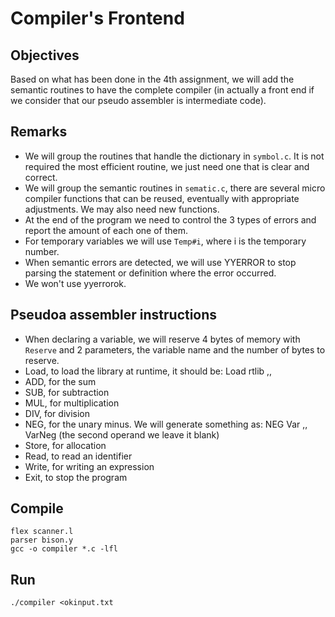 # Compiler's Frontend
## Objectives
Based on what has been done in the 4th assignment, we will add the semantic routines to have the complete compiler (in actually a front end if we consider that our pseudo assembler is intermediate code).
## Remarks
- We will group the routines that handle the dictionary in `symbol.c`. It is not required the most efficient routine, we just need one that is clear and correct.
- We will group the semantic routines in `sematic.c`, there are several micro compiler functions that can be reused, eventually with appropriate adjustments. We may also need new functions.
- At the end of the program we need to control the 3 types of errors and report the amount of each one of them.
- For temporary variables we will use `Temp#i`, where i is the temporary number.
- When semantic errors are detected, we will use YYERROR to stop parsing the statement or definition where the error occurred.
- We won't use yyerrorok.
## Pseudoa assembler instructions
- When declaring a variable, we will reserve 4 bytes of memory with `Reserve` and 2 parameters, the variable name and the number of bytes to reserve.
- Load, to load the library at runtime, it should be: Load rtlib ,,
- ADD, for the sum
- SUB, for subtraction
- MUL, for multiplication
- DIV, for division
- NEG, for the unary minus. We will generate something as: NEG Var ,, VarNeg (the second operand we leave it blank)
- Store, for allocation
- Read, to read an identifier
- Write, for writing an expression
- Exit, to stop the program
## Compile
```
flex scanner.l
parser bison.y
gcc -o compiler *.c -lfl
```
## Run
```
./compiler <okinput.txt
```